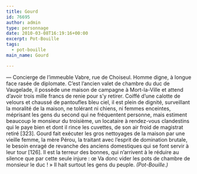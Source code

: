 ```yaml
---
title: Gourd
id: 76695
author: admin
type: personnage
date: 2010-03-08T16:19:16+00:00
excerpt: Pot-Bouille
tags:
  - pot-bouille
main_name: Gourd

---
```

— Concierge de l&rsquo;immeuble Vabre, rue de Choiseul. Homme digne, à longue face rasée de diplomate. C&rsquo;est l&rsquo;ancien valet de chambre du duc de Vaugelade, il possède une maison de campagne à Mort-la-Ville et attend d&rsquo;avoir trois mille francs de renie pour s&rsquo;y retirer. Coiffé d&rsquo;une calotte de velours et chaussé de pantoufles bleu ciel, il est plein de dignité, surveillant la moralité de la maison, ne tolérant ni chiens, ni femmes enceintes, méprisant les gens du second qui ne fréquentent personne, mais estiment beaucoup le monsieur du troisième, un locataire à rendez-vous clandestins qui le paye bien et dont il rince les cuvettes, de son air froid de magistrat retiré [323]. Gourd fait exécuter les gros nettoyages de la maison par une vieille femme, la mère Pérou, la traitant avec l&rsquo;esprit de domination brutale, le besoin enragé de revanche des anciens domestiques qui se font servir à leur tour [126]. Il est la terreur des bonnes, qui n&rsquo;arrivent à le réduire au silence que par cette seule injure : œ Va donc vider les pots de chambre de monsieur le duc ! » Il hait surtout les gens du peuple. _(Pot-Bouille.)_